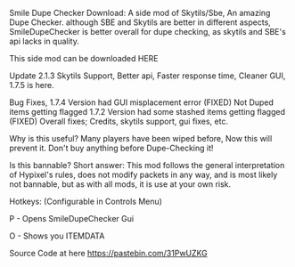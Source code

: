 Smile Dupe Checker Download:
A side mod of Skytils/Sbe, An amazing Dupe Checker. although SBE and Skytils are better in different aspects, SmileDupeChecker is better overall for dupe checking, as skytils and SBE's api lacks in quality.

This side mod can be downloaded HERE

Update 2.1.3
Skytils Support, Better api, Faster response time, Cleaner GUI, 1.7.5 is here.

Bug Fixes, 1.7.4 Version had GUI misplacement error (FIXED) Not Duped items getting flagged 1.7.2 Version had some stashed items getting flagged (FIXED) Overall fixes; Credits, skytils support, gui fixes, etc.

Why is this useful?
Many players have been wiped before, Now this will prevent it. Don't buy anything before Dupe-Checking it!

Is this bannable?
Short answer: This mod follows the general interpretation of Hypixel's rules, does not modify packets in any way, and is most likely not bannable, but as with all mods, it is use at your own risk.

Hotkeys:
(Configurable in Controls Menu)

P - Opens SmileDupeChecker Gui

O - Shows you ITEMDATA

Source Code at here https://pastebin.com/31PwUZKG
